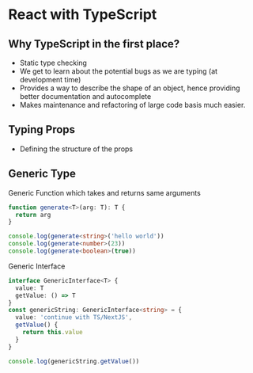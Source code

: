 # React with TypeScript

## Why TypeScript in the first place?

- Static type checking
- We get to learn about the potential bugs as we are typing (at development time)
- Provides a way to describe the shape of an object, hence providing better documentation and autocomplete
- Makes maintenance and refactoring of large code basis much easier.

## Typing Props

- Defining the structure of the props

## Generic Type

Generic Function which takes and returns same arguments

```ts
function generate<T>(arg: T): T {
  return arg
}

console.log(generate<string>('hello world'))
console.log(generate<number>(23))
console.log(generate<boolean>(true))
```

Generic Interface

```ts
interface GenericInterface<T> {
  value: T
  getValue: () => T
}
const genericString: GenericInterface<string> = {
  value: 'continue with TS/NextJS',
  getValue() {
    return this.value
  }
}

console.log(genericString.getValue())
```
